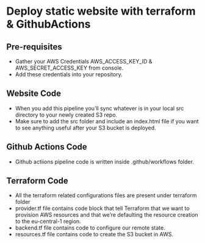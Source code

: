 # Deploy static website with terraform & GithubActions

## Pre-requisites

- Gather your AWS Credentials AWS_ACCESS_KEY_ID & AWS_SECRET_ACCESS_KEY from console.
- Add these credentials into your repository.
## Website Code

- When you add this pipeline you’ll sync whatever is in your local src directory to your newly created S3 repo. 
- Make sure to add the src folder and include an index.html file if you want to see anything useful after your S3 bucket is deployed.

## Github Actions Code

- Github actiions pipeline code is written inside .github/workflows folder.
## Terraform Code

- All the terraform related configurations files are present under terraform folder
- provider.tf file contains code block that tell Terraform that we want to provision AWS resources and that we’re defaulting the resource creation to the eu-central-1 region.
- backend.tf file contains code to configure our remote state.
- resources.tf file contains code to create the S3 bucket in AWS.

